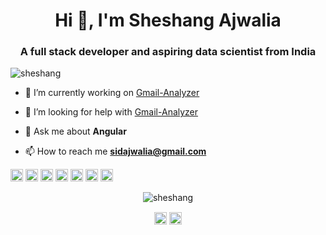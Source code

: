 <h1 align="center">Hi 👋, I'm Sheshang Ajwalia</h1>
<h3 align="center">A full stack developer and aspiring data scientist from India</h3>
<p align="left"> <img src="https://komarev.com/ghpvc/?username=sheshang" alt="sheshang" /> </p>

- 🔭 I’m currently working on [Gmail-Analyzer](https://github.com/sheshang/Gmail-Analyzer)

- 🤔 I’m looking for help with [Gmail-Analyzer](https://github.com/sheshang/Gmail-Analyzer)

- 💬 Ask me about **Angular**

- 📫 How to reach me **sidajwalia@gmail.com**

<p align="left"><img src="https://konpa.github.io/devicon/devicon.git/icons/angularjs/angularjs-original.svg" alt="angularjs" width="20" height="20"/> <img src="https://konpa.github.io/devicon/devicon.git/icons/bootstrap/bootstrap-plain.svg" alt="bootstrap" width="20" height="20"/> <img src="https://konpa.github.io/devicon/devicon.git/icons/css3/css3-original-wordmark.svg" alt="css3" width="20" height="20"/> <img src="https://konpa.github.io/devicon/devicon.git/icons/html5/html5-original-wordmark.svg" alt="html5" width="20" height="20"/> <img src="https://konpa.github.io/devicon/devicon.git/icons/java/java-original-wordmark.svg" alt="java" width="20" height="20"/> <img src="https://konpa.github.io/devicon/devicon.git/icons/typescript/typescript-original.svg" alt="typescript" width="20" height="20"/> <img src="https://konpa.github.io/devicon/devicon.git/icons/python/python-original-wordmark.svg" alt="python" width="20" height="20"/></p><p align="center"> <img src="https://github-readme-stats.vercel.app/api?username=sheshang&show_icons=true" alt="sheshang" /> </p>

<p align="center">
<a href="https://linkedin.com/in/sheshangajwalia" target="blank"><img align="center" src="https://cdn.jsdelivr.net/npm/simple-icons@3.0.1/icons/linkedin.svg" alt="sheshangajwalia" height="20" width="20" /></a>
<a href="https://fb.com/sidhdharth.ajwalia" target="blank"><img align="center" src="https://cdn.jsdelivr.net/npm/simple-icons@3.0.1/icons/facebook.svg" alt="sidhdharth.ajwalia" height="20" width="20" /></a>
</p>
